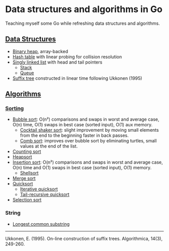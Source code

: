 # Data structures and algorithms in Go

Teaching myself some Go while refreshing data structures and algorithms.

## [Data Structures](ds/)

* [Binary heap](ds/binary_heap.go), array-backed
* [Hash table](ds/hash_table.go) with linear probing for collision resolution
* [Singly linked list](ds/singly_linked_list.go) with head and tail pointers
  * [Stack](ds/stack.go)
  * [Queue](ds/queue.go)
* [Suffix tree](ds/suffix_tree.go) constructed in linear time following Ukkonen (1995)

## [Algorithms](algs/)

### [Sorting](algs/sorting/)

* [Bubble sort](algs/sorting/bubble_sort.go): O(n²) comparisons and swaps in worst and average case, O(n) time, O(1) swaps in best case (sorted input), O(1) aux memory.
  * [Cocktail shaker sort](algs/sorting/bubble_sort.go): slight improvement by moving small elements from the end to the beginning faster in back passes.
  * [Comb sort](algs/sorting/bubble_sort.go): improves over bubble sort by eliminating turtles, small values at the end of the list.
* [Counting sort](algs/sorting/counting_sort.go)
* [Heapsort](ds/binary_heap.go)
* [Insertion sort](algs/sorting/insertion_sort.go): O(n²) comparisons and swaps in worst and average case, O(n) time and O(1) swaps in best case (sorted input), O(1) memory. 
  * [Shellsort](algs/sorting/insertion_sort.go)
* [Merge sort](algs/sorting/merge_sort.go)
* [Quicksort](algs/sorting/quicksort.go)
  * [Iterative quicksort](algs/sorting/quicksort.go)
  * [Tail-recursive quicksort](algs/sorting/quicksort.go)
* [Selection sort](algs/sorting/selection_sort.go)


### String

* [Longest common substring](algs/string/lcs.go)

---

Ukkonen, E. (1995). On-line construction of suffix trees. Algorithmica, 14(3), 249-260.